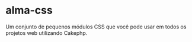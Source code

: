 # alma-css
Um conjunto de pequenos módulos CSS que você pode usar em todos os projetos web utilizando Cakephp.
